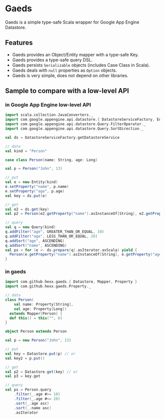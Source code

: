 # Gaeds

Gaeds is a simple type-safe Scala wrapper for Google App Engine Datastore.

## Features

- Gaeds provides an Object/Entity mapper with a type-safe Key.
- Gaeds provides a type-safe query DSL.
- Gaeds persists `Serializable` objects (includes Case Class in Scala).
- Gaeds deals with `null` properties as `Option` objects.
- Gaeds is very simple, does not depend on other libraries.

## Sample to compare with a low-level API

### in Google App Engine low-level API

```scala
import scala.collection.JavaConverters._
import com.google.appengine.api.datastore.{ DatastoreServiceFactory, Entity, Query }
import com.google.appengine.api.datastore.Query.FilterOperator._
import com.google.appengine.api.datastore.Query.SortDirection._

val ds = DatastoreServiceFactory.getDatastoreService

// data
val kind = "Person"

case class Person(name: String, age: Long)

val p = Person("John", 13)

// put
val e = new Entity(kind)
e.setProperty("name", p.name)
e.setProperty("age", p.age)
val key = ds.put(e)

// get
val e2 = ds.get(key)
val p2 = Person(e2.getProperty("name").asInstanceOf[String], e2.getProperty("age").asInstanceOf[Long])

// query
val q = new Query(kind)
q.addFilter("age", GREATER_THAN_OR_EQUAL, 10)
q.addFilter("age", LESS_THAN_OR_EQUAL, 20)
q.addSort("age", ASCENDING)
q.addSort("name", ASCENDING)
val ps = for (e <- ds.prepare(q).asIterator.asScala) yield {
  Person(e.getProperty("name").asInstanceOf[String], e.getProperty("age").asInstanceOf[Long])
}
```

### in gaeds

```scala
import com.github.hexx.gaeds.{ Datastore, Mapper, Property }
import com.github.hexx.gaeds.Property._

// data
class Person(
    val name: Property[String],
    val age: Property[Long])
  extends Mapper[Person] {
  def this() = this("", 0)
}

object Person extends Person

val p = new Person("John", 13)

// put
val key = Datastore.put(p) // or
val key2 = p.put()

// get
val p2 = Datastore.get(key) // or
val p3 = key.get

// query
val ps = Person.query
    .filter(_.age #>= 10)
    .filter(_.age #<= 20)
    .sort(_.age asc)
    .sort(_.name asc)
    .asIterator
```
